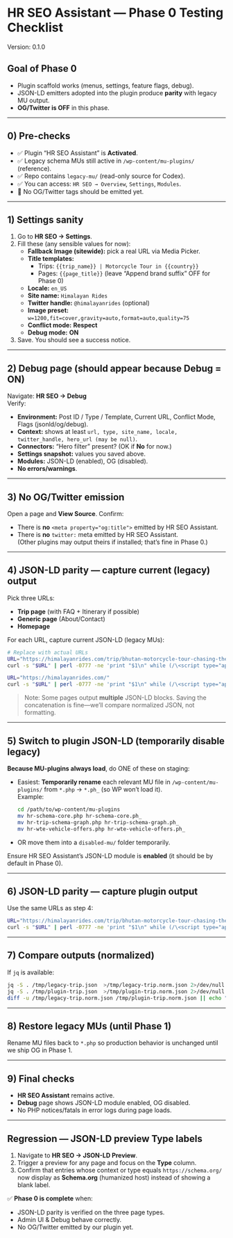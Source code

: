 # HR SEO Assistant — Phase 0 Testing Checklist
Version: 0.1.0

## Goal of Phase 0
- Plugin scaffold works (menus, settings, feature flags, debug).
- JSON-LD emitters adopted into the plugin produce **parity** with legacy MU output.
- **OG/Twitter is OFF** in this phase.

---

## 0) Pre-checks
- ✅ Plugin “HR SEO Assistant” is **Activated**.
- ✅ Legacy schema MUs still active in `/wp-content/mu-plugins/` (reference).
- ✅ Repo contains `legacy-mu/` (read-only source for Codex).
- ✅ You can access: `HR SEO → Overview`, `Settings`, `Modules`.
- 🚫 No OG/Twitter tags should be emitted yet.

---

## 1) Settings sanity
1. Go to **HR SEO → Settings**.
2. Fill these (any sensible values for now):
   - **Fallback Image (sitewide):** pick a real URL via Media Picker.
   - **Title templates:**
     - Trips: `{{trip_name}} | Motorcycle Tour in {{country}}`
     - Pages: `{{page_title}}` (leave “Append brand suffix” OFF for Phase 0)
   - **Locale:** `en_US`
   - **Site name:** `Himalayan Rides`
   - **Twitter handle:** `@himalayanrides` (optional)
   - **Image preset:** `w=1200,fit=cover,gravity=auto,format=auto,quality=75`
   - **Conflict mode:** **Respect**
   - **Debug mode:** **ON**
3. Save. You should see a success notice.

---

## 2) Debug page (should appear because Debug = ON)
Navigate: **HR SEO → Debug**  
Verify:
- **Environment:** Post ID / Type / Template, Current URL, Conflict Mode, Flags (jsonld/og/debug).
- **Context:** shows at least `url, type, site_name, locale, twitter_handle, hero_url (may be null)`.
- **Connectors:** “Hero filter” present? (OK if **No** for now.)
- **Settings snapshot:** values you saved above.
- **Modules:** JSON-LD (enabled), OG (disabled).
- **No errors/warnings**.

---

## 3) No OG/Twitter emission
Open a page and **View Source**. Confirm:
- There is **no** `<meta property="og:title">` emitted by HR SEO Assistant.
- There is **no** `twitter:` meta emitted by HR SEO Assistant.  
(Other plugins may output theirs if installed; that’s fine in Phase 0.)

---

## 4) JSON-LD parity — capture current (legacy) output
Pick three URLs:
- **Trip page** (with FAQ + Itinerary if possible)
- **Generic page** (About/Contact)
- **Homepage**

For each URL, capture current JSON-LD (legacy MUs):
```bash
# Replace with actual URLs
URL="https://himalayanrides.com/trip/bhutan-motorcycle-tour-chasing-the-thunder-dragon/"
curl -s "$URL" | perl -0777 -ne 'print "$1\n" while (/\<script type="application\/ld\+json"\>(.*?)\<\/script\>/sg)' > /tmp/legacy-trip.json

URL="https://himalayanrides.com/"
curl -s "$URL" | perl -0777 -ne 'print "$1\n" while (/\<script type="application\/ld\+json"\>(.*?)\<\/script\>/sg)' > /tmp/legacy-home.json
```

> Note: Some pages output **multiple** JSON-LD blocks. Saving the concatenation is fine—we’ll compare normalized JSON, not formatting.

---

## 5) Switch to plugin JSON-LD (temporarily disable legacy)
**Because MU-plugins always load**, do ONE of these on staging:

- Easiest: **Temporarily rename** each relevant MU file in `/wp-content/mu-plugins/` from `*.php` → `*.ph_` (so WP won’t load it).  
  Example:
  ```bash
  cd /path/to/wp-content/mu-plugins
  mv hr-schema-core.php hr-schema-core.ph_
  mv hr-trip-schema-graph.php hr-trip-schema-graph.ph_
  mv hr-wte-vehicle-offers.php hr-wte-vehicle-offers.ph_
  ```

- OR move them into a `disabled-mu/` folder temporarily.

Ensure HR SEO Assistant’s JSON-LD module is **enabled** (it should be by default in Phase 0).

---

## 6) JSON-LD parity — capture plugin output
Use the same URLs as step 4:
```bash
URL="https://himalayanrides.com/trip/bhutan-motorcycle-tour-chasing-the-thunder-dragon/"
curl -s "$URL" | perl -0777 -ne 'print "$1\n" while (/\<script type="application\/ld\+json"\>(.*?)\<\/script\>/sg)' > /tmp/plugin-trip.json
```

---

## 7) Compare outputs (normalized)
If `jq` is available:
```bash
jq -S . /tmp/legacy-trip.json  >/tmp/legacy-trip.norm.json 2>/dev/null || cp /tmp/legacy-trip.json  /tmp/legacy-trip.norm.json
jq -S . /tmp/plugin-trip.json  >/tmp/plugin-trip.norm.json 2>/dev/null || cp /tmp/plugin-trip.json  /tmp/plugin-trip.norm.json
diff -u /tmp/legacy-trip.norm.json /tmp/plugin-trip.norm.json || echo "Trip JSON-LD: differences shown above"
```

---

## 8) Restore legacy MUs (until Phase 1)
Rename MU files back to `*.php` so production behavior is unchanged until we ship OG in Phase 1.

---

## 9) Final checks
- **HR SEO Assistant** remains active.
- **Debug** page shows JSON-LD module enabled, OG disabled.
- No PHP notices/fatals in error logs during page loads.

---

## Regression — JSON-LD preview Type labels
1. Navigate to **HR SEO → JSON-LD Preview**.
2. Trigger a preview for any page and focus on the **Type** column.
3. Confirm that entries whose context or type equals `https://schema.org/` now display as **Schema.org** (humanized host) instead of showing a blank label.

✅ **Phase 0 is complete** when:
- JSON-LD parity is verified on the three page types.
- Admin UI & Debug behave correctly.
- No OG/Twitter emitted by our plugin yet.
